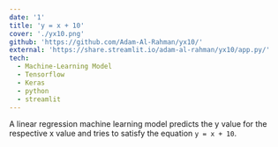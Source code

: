 ```yaml
---
date: '1'
title: 'y = x + 10'
cover: './yx10.png'
github: 'https://github.com/Adam-Al-Rahman/yx10/'
external: 'https://share.streamlit.io/adam-al-rahman/yx10/app.py/'
tech:
  - Machine-Learning Model
  - Tensorflow
  - Keras
  - python
  - streamlit
---
```


A linear regression machine learning model predicts the y value for the respective x value and tries to satisfy the equation `y = x + 10`.
